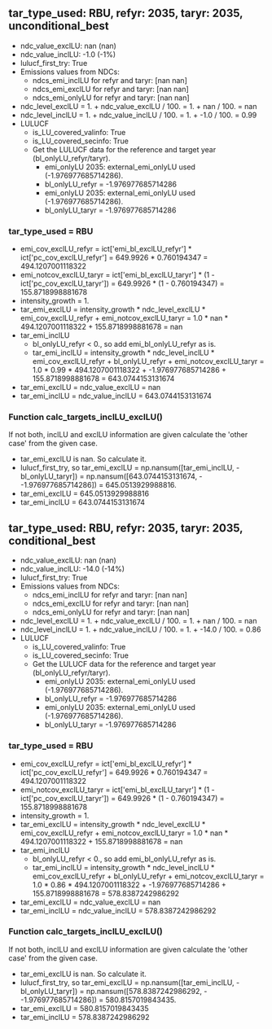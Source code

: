 

## tar_type_used: RBU, refyr: 2035, taryr: 2035, unconditional_best
- ndc_value_exclLU: nan (nan)
- ndc_value_inclLU: -1.0 (-1%)
- lulucf_first_try: True
- Emissions values from NDCs:
  - ndcs_emi_inclLU for refyr and taryr: [nan nan]
  - ndcs_emi_exclLU for refyr and taryr: [nan nan]
  - ndcs_emi_onlyLU for refyr and taryr: [nan nan]
- ndc_level_exclLU = 1. + ndc_value_exclLU / 100. = 1. + nan / 100. = nan
- ndc_level_inclLU = 1. + ndc_value_inclLU / 100. = 1. + -1.0 / 100. = 0.99
- LULUCF
  - is_LU_covered_valinfo: True
  - is_LU_covered_secinfo: True
  - Get the LULUCF data for the reference and target year (bl_onlyLU_refyr/taryr).
    - emi_onlyLU 2035: external_emi_onlyLU used (-1.976977685714286).
    - bl_onlyLU_refyr = -1.976977685714286
    - emi_onlyLU 2035: external_emi_onlyLU used (-1.976977685714286).
    - bl_onlyLU_taryr = -1.976977685714286
### tar_type_used = RBU
- emi_cov_exclLU_refyr = ict['emi_bl_exclLU_refyr'] * ict['pc_cov_exclLU_refyr'] = 649.9926 * 0.760194347 = 494.1207001118322
- emi_notcov_exclLU_taryr = ict['emi_bl_exclLU_taryr'] * (1 - ict['pc_cov_exclLU_taryr']) = 649.9926 * (1 - 0.760194347) = 155.8718998881678
- intensity_growth = 1.
- tar_emi_exclLU = intensity_growth * ndc_level_exclLU * emi_cov_exclLU_refyr + emi_notcov_exclLU_taryr = 1.0 * nan * 494.1207001118322 + 155.8718998881678 = nan
- tar_emi_inclLU
  - bl_onlyLU_refyr < 0., so add emi_bl_onlyLU_refyr as is.
  - tar_emi_inclLU = intensity_growth * ndc_level_inclLU * emi_cov_exclLU_refyr + bl_onlyLU_refyr + emi_notcov_exclLU_taryr = 1.0 * 0.99 * 494.1207001118322 + -1.976977685714286 + 155.8718998881678 = 643.0744153131674
- tar_emi_exclLU = ndc_value_exclLU = nan
- tar_emi_inclLU = ndc_value_inclLU = 643.0744153131674
### Function calc_targets_inclLU_exclLU()
If not both, inclLU and exclLU information are given calculate the 'other case' from the given case.
- tar_emi_exclLU is nan. So calculate it.
- lulucf_first_try, so tar_emi_exclLU = np.nansum([tar_emi_inclLU, -bl_onlyLU_taryr]) = np.nansum([643.0744153131674, - -1.976977685714286]) = 645.0513929988816.
- tar_emi_exclLU = 645.0513929988816
- tar_emi_inclLU = 643.0744153131674

## tar_type_used: RBU, refyr: 2035, taryr: 2035, conditional_best
- ndc_value_exclLU: nan (nan)
- ndc_value_inclLU: -14.0 (-14%)
- lulucf_first_try: True
- Emissions values from NDCs:
  - ndcs_emi_inclLU for refyr and taryr: [nan nan]
  - ndcs_emi_exclLU for refyr and taryr: [nan nan]
  - ndcs_emi_onlyLU for refyr and taryr: [nan nan]
- ndc_level_exclLU = 1. + ndc_value_exclLU / 100. = 1. + nan / 100. = nan
- ndc_level_inclLU = 1. + ndc_value_inclLU / 100. = 1. + -14.0 / 100. = 0.86
- LULUCF
  - is_LU_covered_valinfo: True
  - is_LU_covered_secinfo: True
  - Get the LULUCF data for the reference and target year (bl_onlyLU_refyr/taryr).
    - emi_onlyLU 2035: external_emi_onlyLU used (-1.976977685714286).
    - bl_onlyLU_refyr = -1.976977685714286
    - emi_onlyLU 2035: external_emi_onlyLU used (-1.976977685714286).
    - bl_onlyLU_taryr = -1.976977685714286
### tar_type_used = RBU
- emi_cov_exclLU_refyr = ict['emi_bl_exclLU_refyr'] * ict['pc_cov_exclLU_refyr'] = 649.9926 * 0.760194347 = 494.1207001118322
- emi_notcov_exclLU_taryr = ict['emi_bl_exclLU_taryr'] * (1 - ict['pc_cov_exclLU_taryr']) = 649.9926 * (1 - 0.760194347) = 155.8718998881678
- intensity_growth = 1.
- tar_emi_exclLU = intensity_growth * ndc_level_exclLU * emi_cov_exclLU_refyr + emi_notcov_exclLU_taryr = 1.0 * nan * 494.1207001118322 + 155.8718998881678 = nan
- tar_emi_inclLU
  - bl_onlyLU_refyr < 0., so add emi_bl_onlyLU_refyr as is.
  - tar_emi_inclLU = intensity_growth * ndc_level_inclLU * emi_cov_exclLU_refyr + bl_onlyLU_refyr + emi_notcov_exclLU_taryr = 1.0 * 0.86 * 494.1207001118322 + -1.976977685714286 + 155.8718998881678 = 578.8387242986292
- tar_emi_exclLU = ndc_value_exclLU = nan
- tar_emi_inclLU = ndc_value_inclLU = 578.8387242986292
### Function calc_targets_inclLU_exclLU()
If not both, inclLU and exclLU information are given calculate the 'other case' from the given case.
- tar_emi_exclLU is nan. So calculate it.
- lulucf_first_try, so tar_emi_exclLU = np.nansum([tar_emi_inclLU, -bl_onlyLU_taryr]) = np.nansum([578.8387242986292, - -1.976977685714286]) = 580.8157019843435.
- tar_emi_exclLU = 580.8157019843435
- tar_emi_inclLU = 578.8387242986292